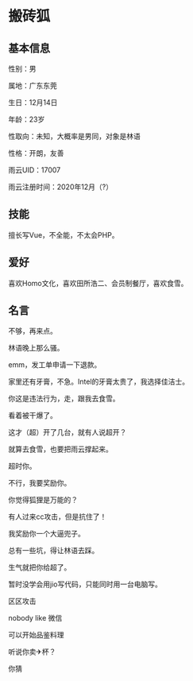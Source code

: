 # 搬砖狐

## 基本信息

性别：男

属地：广东东莞

生日：12月14日

年龄：23岁

性取向：未知，大概率是男同，对象是林语

性格：开朗，友善

雨云UID：17007

雨云注册时间：2020年12月（?）

## 技能

擅长写Vue，不全能，不太会PHP。

## 爱好

喜欢Homo文化，喜欢田所浩二、会员制餐厅，喜欢食雪。

## 名言

不够，再来点。

林语晚上那么骚。

emm，发工单申请一下退款。

家里还有牙膏，不急。Intel的牙膏太贵了，我选择佳洁士。

你这是违法行为，走，跟我去食雪。

看着被干爆了。

这才（超）开了几台，就有人说超开？

就算去食雪，也要把雨云撑起来。

超时你。

不行，我要奖励你。

你觉得狐狸是万能的？

有人过来cc攻击，但是抗住了！

我奖励你一个大逼兜子。

总有一些坑，得让林语去踩。

生气就把你给超了。

暂时没学会用jio写代码，只能同时用一台电脑写。

区区攻击

nobody like 微信

可以开始品鉴料理

听说你卖✈杯？

你猜

